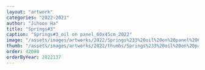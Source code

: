 ```yaml
---
layout: "artwork"
categories: "2022-2021"
author: "Jihoon Ha"
title: "Springs#3"
caption: "Springs#3_oil on panel_60x45cm_2022"
image: "/assets/images/artworks/2022/Springs%233%20oil%20on%20panel%2060x45cm%202022.jpg"
thumb: "/assets/images/artworks/2022/thumbs/Springs%233%20oil%20on%20panel%2060x45cm%202022.jpg"
order: 42080
orderByYear: 2022137
---
```

